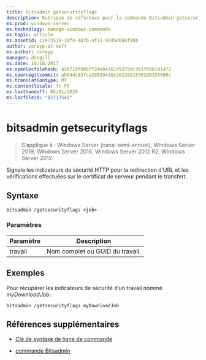 ```yaml
---
title: bitsadmin getsecurityflags
description: Rubrique de référence pour la commande Bitsadmin getsecurityflags, qui signale les indicateurs de sécurité HTTP pour la redirection d’URL et les vérifications effectuées sur le certificat de serveur pendant le transfert.
ms.prod: windows-server
ms.technology: manage-windows-commands
ms.topic: article
ms.assetid: c2e73519-34f4-487b-af11-97d5d08ef9bb
author: coreyp-at-msft
ms.author: coreyp
manager: dongill
ms.date: 10/16/2017
ms.openlocfilehash: 41b710f9897f24eb4161d9379dc3b1f89b141472
ms.sourcegitcommit: ab64dc83fca28039416c26226815502d0193500c
ms.translationtype: MT
ms.contentlocale: fr-FR
ms.lasthandoff: 05/01/2020
ms.locfileid: "82717549"
---
```

# <a name="bitsadmin-getsecurityflags"></a>bitsadmin getsecurityflags

> S’applique à : Windows Server (canal semi-annuel), Windows Server 2019, Windows Server 2016, Windows Server 2012 R2, Windows Server 2012

Signale les indicateurs de sécurité HTTP pour la redirection d’URL et les vérifications effectuées sur le certificat de serveur pendant le transfert.

## <a name="syntax"></a>Syntaxe

```
bitsadmin /getsecurityflags <job>
```

### <a name="parameters"></a>Paramètres

| Paramètre | Description |
| -------------- | -------------- |
| travail | Nom complet ou GUID du travail. |

## <a name="examples"></a>Exemples

Pour récupérer les indicateurs de sécurité d’un travail nommé *myDownloadJob*:

```
bitsadmin /getsecurityflags myDownloadJob
```

## <a name="additional-references"></a>Références supplémentaires

- [Clé de syntaxe de ligne de commande](command-line-syntax-key.md)

- [commande Bitsadmin](bitsadmin.md)
